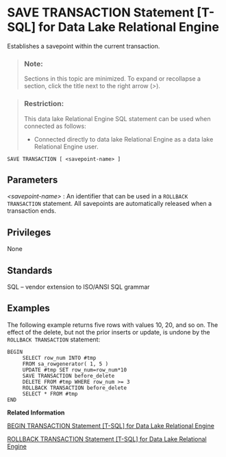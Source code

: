 <!-- loioa624b80484f210159389bf077847f59d -->

# SAVE TRANSACTION Statement \[T-SQL\] for Data Lake Relational Engine

Establishes a savepoint within the current transaction.



> ### Note:  
> Sections in this topic are minimized. To expand or recollapse a section, click the title next to the right arrow \(*\>*\).



> ### Restriction:  
> This data lake Relational Engine SQL statement can be used when connected as follows:
> 
> -   Connected directly to data lake Relational Engine as a data lake Relational Engine user.



```
SAVE TRANSACTION [ <savepoint-name> ]
```



<a name="loioa624b80484f210159389bf077847f59d__IQ_Parameters"/>

## Parameters

 *<savepoint-name\>*
 :   An identifier that can be used in a `ROLLBACK TRANSACTION` statement. All savepoints are automatically released when a transaction ends.

 

<a name="loioa624b80484f210159389bf077847f59d__IQ_Permissions"/>

## Privileges

None



<a name="loioa624b80484f210159389bf077847f59d__IQ_Standards"/>

## Standards

SQL – vendor extension to ISO/ANSI SQL grammar



<a name="loioa624b80484f210159389bf077847f59d__IQ_Examples"/>

## Examples

The following example returns five rows with values 10, 20, and so on. The effect of the delete, but not the prior inserts or update, is undone by the `ROLLBACK TRANSACTION` statement:

```
BEGIN
     SELECT row_num INTO #tmp 
     FROM sa_rowgenerator( 1, 5 ) 
     UPDATE #tmp SET row_num=row_num*10
     SAVE TRANSACTION before_delete
     DELETE FROM #tmp WHERE row_num >= 3
     ROLLBACK TRANSACTION before_delete
     SELECT * FROM #tmp
END
```

**Related Information**  


[BEGIN TRANSACTION Statement \[T-SQL\] for Data Lake Relational Engine](begin-transaction-statement-t-sql-for-data-lake-relational-engine-a61490f.md "Use this statement to begin a user-defined transaction.")

[ROLLBACK TRANSACTION Statement \[T-SQL\] for Data Lake Relational Engine](rollback-transaction-statement-t-sql-for-data-lake-relational-engine-a624594.md "Cancels any changes made since a savepoint was established using SAVE TRANSACTION. Changes made prior to the SAVE TRANSACTION are not undone; they are still pending.")

